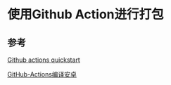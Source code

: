 # 使用Github Action进行打包

## 参考

[Github actions quickstart](https://docs.github.com/cn/actions/quickstart)

[GitHub-Actions编译安卓](https://www.mafeifan.com/DevOps/GithubActions/GitHub-Actions%E7%BC%96%E8%AF%91%E5%AE%89%E5%8D%93.html)
